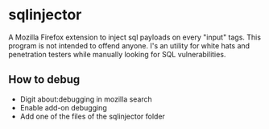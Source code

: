 # sqlinjector
A Mozilla Firefox extension to inject sql payloads on every "input" tags.
This program is not intended to offend anyone. I's an utility for white hats and penetration testers while manually looking for SQL vulnerabilities.

## How to debug
- Digit about:debugging in mozilla search  
- Enable add-on debugging  
- Add one of the files of the sqlinjector folder
